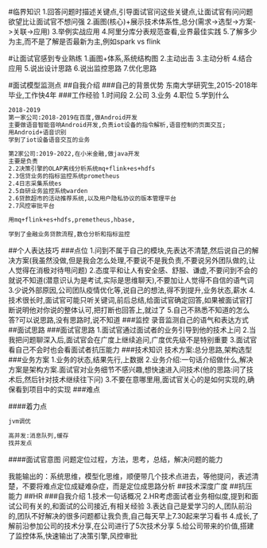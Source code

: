 #临界知识
1.回答问题时描述关键点,引导面试官问这些关键点,让面试官有问问题欲望比让面试官不想问强
2.画图(核心)+展示技术体系性,总分(需求->选型->方案->关联->应用)
3.举例实战应用
4.阿里分库分表规范查看,业界最佳实践
5.了解多少为主,而不是了解是否最新为主,例如spark vs flink

#让面试官感到专业熟练
1.画图+体系,系统结构图
2.主动出击
3.主动分析
4.结合应用
5.说出设计思路
6.说出监控思路
7.优化思路

#面试模型监测点
##自我介绍
###自己的背景优势
东南大学研究生,2015-2018年毕业,工作快4年
###工作经验
1.时间段
2.公司
3.业务
4.职位
5.学到什么
```asp
2018-2019
第一家公司:2018-2019在百度,做Android开发
主要做语音智能音响Android开发,负责iot设备的指令解析,语音控制的页面交互;
用Android+语音识别
学到了iot设备语音交互的业务

第2家公司:2019-2022,在小米金融,做java开发
主要是负责
2.2决策引擎的OLAP离线分析系统mq+flink+es+hdfs
2.3信贷业务的指标监控系统prometheus
2.4日志采集系统es
2.5自研业务监控系统warden
2.6贷款超市的活动推荐系统,以及用户隐私协议的版本管理平台
2.7风控审批平台

用mq+flink+es+hdfs,premetheus,hbase,

学到了金融业务贷款流程,数仓分析和指标监控
```
##个人表达技巧
###点位
1.问到不属于自己的模块,先表达不清楚,然后说自己的解决方案(我虽然没做,但是我会怎么处理,不要说不是我负责,不要说另外团队做的,让人觉得在消极对待甩问题)
2.态度平和让人有安全感、舒服、谦虚,不要问到不会的就说不知道(潜意识认为是考试,实际是思维聊天),不要加让人觉得不自信的语气词
3.少说外部原因,公司团队疫情优化等,说自己的想法,得不到提升,业务状态,薪水
4.技术很长时,面试官可能只听关键词,前后总结,给面试官确定回答,如果被面试官打断说明他对你说的整体认可,把打断也回答上,就过了
5.自己不熟悉不知道的怎么答?可以说思路,没有思路时,说不知道
###监控
录音监测自己的语气和表达方式
##面试思路
###面试官思路
1.面试官通过面试者的业务引导到他的技术上问
2.当我把问题聊深入后,面试官会在广度上继续追问,广度优先级不是特别重要
3.面试官看自己不会时也会看面试者抗压能力
###技术知识
技术方案:总分思路,架构选型
###业务方案
1.业务的状态,结果先行,上数据
2.业务介绍:一句话介绍做什么,解决方案是架构方案.面试官对业务细节不感兴趣,想快速进入问技术(他的思路:问了技术后,然后针对技术继续往下问)
3.不要在意哪里用,面试官关心的是如何实现的,确保看到项目中的实现
###难点

####着力点
```asp
jvm调优
```
```asp
高并发:消息队列,缓存
找并发点
```
####面试官意图
问题定位过程，方法，思考，总结，解决问题的能力

我能输出的：系统思维，模型化思维，顺便带几个技术点进去，等他提问，表述清楚，不要将难点定位成疑难杂症，而是定位成思路分析
##技术深度广度
##抗压能力
##HR
###自我介绍
1.技术一句话概况
2.HR考虑面试者业务相似度,提到和面试公司有关的,和面试的公司接近,有相关经验
3.表达自己是爱学习的人,团队前沿的,团队不好解决的很多问题都让我负责,自己每天早上7.30起来学习看书
4.成长,了解前沿参加公司的技术分享,在公司进行了5次技术分享
5.给公司带来的价值,搭建了监控体系,快速输出了决策引擎,风控审批
